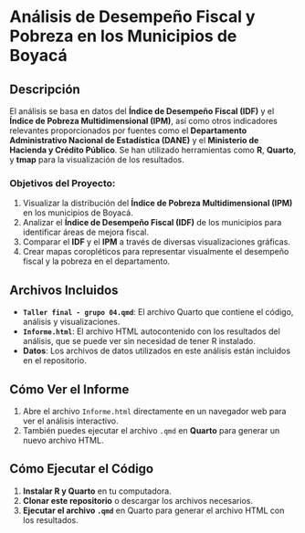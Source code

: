 # Análisis de Desempeño Fiscal y Pobreza en los Municipios de Boyacá

## Descripción

El análisis se basa en datos del **Índice de Desempeño Fiscal (IDF)** y el **Índice de Pobreza Multidimensional (IPM)**, así como otros indicadores relevantes proporcionados por fuentes como el **Departamento Administrativo Nacional de Estadística (DANE)** y el **Ministerio de Hacienda y Crédito Público**. Se han utilizado herramientas como **R**, **Quarto**, y **tmap** para la visualización de los resultados.

### Objetivos del Proyecto:

1. Visualizar la distribución del **Índice de Pobreza Multidimensional (IPM)** en los municipios de Boyacá.
2. Analizar el **Índice de Desempeño Fiscal (IDF)** de los municipios para identificar áreas de mejora fiscal.
3. Comparar el **IDF** y el **IPM** a través de diversas visualizaciones gráficas.
4. Crear mapas coropléticos para representar visualmente el desempeño fiscal y la pobreza en el departamento.

## Archivos Incluidos

- **`Taller final - grupo 04.qmd`**: El archivo Quarto que contiene el código, análisis y visualizaciones.
- **`Informe.html`**: El archivo HTML autocontenido con los resultados del análisis, que se puede ver sin necesidad de tener R instalado.
- **Datos**: Los archivos de datos utilizados en este análisis están incluidos en el repositorio.

## Cómo Ver el Informe

1. Abre el archivo `Informe.html` directamente en un navegador web para ver el análisis interactivo.
2. También puedes ejecutar el archivo `.qmd` en **Quarto** para generar un nuevo archivo HTML.


## Cómo Ejecutar el Código

1. **Instalar R y Quarto** en tu computadora.
2. **Clonar este repositorio** o descargar los archivos necesarios.
3. **Ejecutar el archivo `.qmd`** en Quarto para generar el archivo HTML con los resultados.
